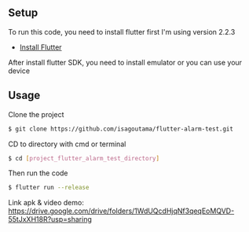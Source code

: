 ## Setup

To run this code, you need to install flutter first
I'm using version 2.2.3

* [Install Flutter](https://flutter.dev/get-started/)

After install flutter SDK, you need to install emulator or you can use your device

## Usage

Clone the project

``` bash
$ git clone https://github.com/isagoutama/flutter-alarm-test.git
```
CD to directory with cmd or terminal

``` bash
$ cd [project_flutter_alarm_test_directory]
```

Then run the code

``` bash
$ flutter run --release
```

Link apk & video demo: https://drive.google.com/drive/folders/1WdUQcdHjqNf3qeqEoMQVD-55tJxXH18R?usp=sharing
